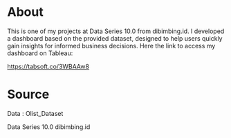 # About
This is one of my projects at Data Series 10.0 from dibimbing.id.
I developed a dashboard based on the provided dataset, designed to help users quickly gain insights for informed business decisions.
Here the link to access my dashboard on Tableau:

https://tabsoft.co/3WBAAw8

# Source
Data : Olist_Dataset

Data Series 10.0 dibimbing.id

